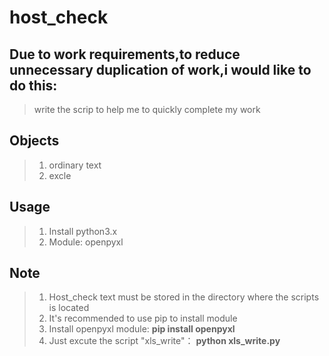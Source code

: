 # host_check
## Due to work requirements,to reduce unnecessary duplication of work,i would like to do this:
> write the scrip to help me to quickly complete my work

## Objects
> 1. ordinary text
> 2. excle

## Usage
> 1. Install python3.x
> 2. Module: openpyxl

## Note
> 1. Host_check text must be stored in the directory where the scripts is located
> 2. It's recommended to use pip to install module
> 3. Install openpyxl module:
> **pip install openpyxl**
> 4. Just excute the script "xls_write"：
> **python xls_write.py**
